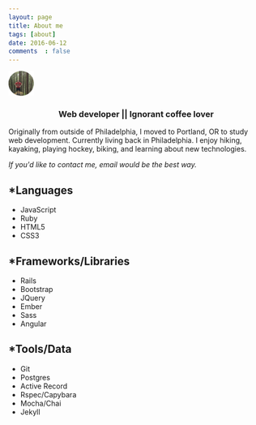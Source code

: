 ```yaml
---
layout: page
title: About me
tags: [about]
date: 2016-06-12
comments  : false
---
```


<img src="../assets/img/prof_pic.png" scrolling="0" width="50px">  

<center><h3>Web developer || Ignorant coffee lover</h3></center>

Originally from outside of Philadelphia, I moved to Portland, OR to study web development. Currently living back in Philadelphia. I enjoy hiking, kayaking, playing hockey, biking, and learning about new technologies.


<p><i>If you'd like to contact me, email would be the best way.</i></p>


## &#42;Languages
* JavaScript
* Ruby
* HTML5
* CSS3

## &#42;Frameworks/Libraries
* Rails
* Bootstrap
* JQuery
* Ember
* Sass
* Angular

## &#42;Tools/Data
* Git
* Postgres
* Active Record
* Rspec/Capybara
* Mocha/Chai
* Jekyll


<!--
## Preview

{% capture images %}
    https://cloud.githubusercontent.com/assets/754514/14509720/61c61058-01d6-11e6-93ab-0918515ecd56.png
    https://cloud.githubusercontent.com/assets/754514/14509716/61ac6c8e-01d6-11e6-879f-8308883de790.png
{% endcapture %}
{% include gallery images=images caption="Screenshots of Moon Theme" cols=2 %} -->
